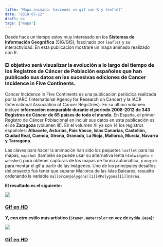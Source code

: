 ```yaml
---
title: "Mapa animado: haciendo un gif con R y leaflet"
date: "2018-07-12"
draft: no
tags: ["mapa"]
---
```


Desde hace un tiempo estoy muy interesado en los **Sistemas de Información Geográfica** (SIG/GIS), fascinado por `leaflet` y su interactividad. En esta publicación mostraré un mapa animado realizado con R.

### El objetivo será visualizar la evolución a lo largo del tiempo de los **Registros de Cáncer de Población españoles** que han publicado sus datos en las sucesivas ediciones de **Cancer Incidence in Five Continents**.

Cancer Incidence in Five Continents es una publicación periódica realizada por la IARC (International Agency for Research on Cancer) y la IACR (International Association of Cancer Registries). En su último volumen incluye **información comparable durante el periodo 2008-2012 de 343 Registros de Cáncer de 65 países de todo el mundo**. En España, el primer Registro de Cáncer Poblacional en incluir sus datos en esta publicación es el de **Zaragoza** (volumen III). En el volumen XI ya son 14 los registros españoles: **Albacete, Asturias, País Vasco, Islas Canarias, Castellón, Ciudad Real, Cuenca, Girona, Granada, La Rioja, Mallorca, Murcia, Navarra y Tarragona**.

Las claves para hacer la animación han sido los paquetes `leaflet` para los mapas, `mapshot` (también se puede usar su alternativa lenta `htmlwidgets` + `webshot`) para obtener capturas de los mapas de forma automática, y `magick` para montar el gif a partir de las imágenes. Uno de los principales desafíos del proyecto fue tener que separar Mallorca de las Islas Baleares, resuelto ordenando la variable `mallorca@polygons[[1]]@Polygons[[i]]@area`.

**El resultado es el siguiente:**

![](https://i.imgur.com/pveTBiV.gif)

### **[Gif en HD](https://i.imgur.com/pveTBiV.gif)**  

**Y, con otro estilo más artístico (`Stamen.Watercolor` en vez de `Hydda.Base`):**

![](https://i.imgur.com/xv6MVhw.gif)

### **[Gif en HD](https://i.imgur.com/xv6MVhw.gif)**